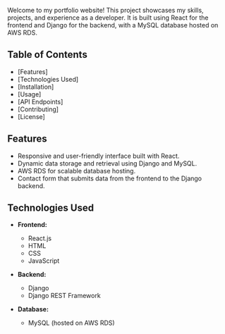 Welcome to my portfolio website! This project showcases my skills, projects, and experience as a developer. It is built using React for the frontend and Django for the backend, with a MySQL database hosted on AWS RDS.

## Table of Contents

- [Features]
- [Technologies Used]
- [Installation]
- [Usage]
- [API Endpoints]
- [Contributing]
- [License]

## Features

- Responsive and user-friendly interface built with React.
- Dynamic data storage and retrieval using Django and MySQL.
- AWS RDS for scalable database hosting.
- Contact form that submits data from the frontend to the Django backend.

## Technologies Used

- **Frontend:**
  - React.js
  - HTML
  - CSS
  - JavaScript

- **Backend:**
  - Django
  - Django REST Framework

- **Database:**
  - MySQL (hosted on AWS RDS)
